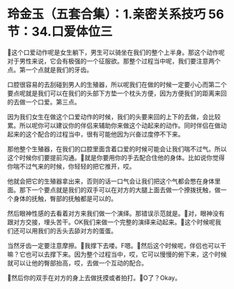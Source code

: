 # 玲金玉（五套合集）：1.亲密关系技巧 56节：34.口爱体位三

🎼这个口爱动作呢是女生躺下，男生可以骑坐在我们的整个上半身。那这个动作呢对于男性来说，它会有极强的一个征服欲。那整个过程当中呢，我们要注意两个点。第一个点就是我们的牙齿。

口腔很容易的去刮碰到男人的生殖器，所以呢我们在做的时候一定要小心而第二个要点呢就是我们可以在我们的头部下方垫一个枕头方便，因为方便我们的距离来回的去做一个口爱。第三点。

因为我们女生在做这个口爱动作的时候，我们的头要来回的上下的去做，会比较累。所以呢你可以建议你的伴侣来辅助你来做这个动起来的动作。同时伴侣在做动起来的这个配合的过程当中，很有可能他因为兴奋过度停不下来。

那他整个生殖器，在我们的口腔里面含着口爱的时候可能会让我们喘不过气。所以这个时候你们要提前沟通。🎼就是你要用你的手去配合住他的身体。比如说你觉得你喘不过气来的时候，你轻轻的把它推开，哎。

他就会把它的生殖器拿出来，否则的话一口气会让我们把这个气都会憋在身体里面。那下一个要点就是我们的双手可以在对方的大腿上面去做一个撩拨抚触，做一个身体的抚触，臀部的抚触都是可以的。

然后眼神性感的去看着对方来我们做一个演绎。那错误示范就是。🎼对，眼神没有跟对方交接，埋头苦干。OK我们来做一个完整的演绎来动起来。🎼这个时候呢我们还可以用我们的舌头去舔对方的蛋蛋。

当然牙齿一定要注意摩擦。🎼我撑下去喽。F嗯。🎼然后这个时候呢，伴侣也可以干嘛？它也可以去撑下来。因为整个过程当中，哎，它可以慢慢的俯下来，这个时候就可以让他的臀部抬高，哎，去做一个互动的配合。

🎼然后你的双手在对方的身上去做抚摸或者拍打。🎼O了？Okay。